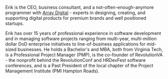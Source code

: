Erik is the CEO, business consultant, and a not-often-enough-anymore programmer with [Array Digital](thisisarray.com) - experts in designing, creating, and supporting digital products for premium brands and well positioned startups.

Erik has over 15 years of professional experience in software development and in managing software projects ranging from multi-year, multi-million dollar DoD enterprise initiatives to line-of-business applications for mid-sized businesses. He holds a Bachelor's and MBA, both from Virginia Tech, is a Professional Project Manager (PMP), is the co-founder of RevolutionVA - the nonprofit behind the RevolutionConf and HRDevFest software conferences, and is a Past President of the local chapter of the Project Management Institute (PMI Hampton Roads).
